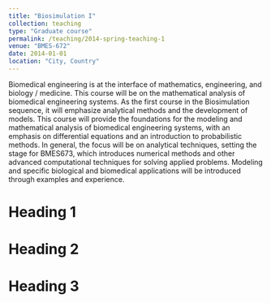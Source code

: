 ```yaml
---
title: "Biosimulation I"
collection: teaching
type: "Graduate course"
permalink: /teaching/2014-spring-teaching-1
venue: "BMES-672"
date: 2014-01-01
location: "City, Country"
---
```


Biomedical engineering is at the interface of mathematics, engineering, and biology / medicine. This course will be on the mathematical analysis of biomedical engineering systems. As the first course in the Biosimulation sequence, it will emphasize analytical methods and the development of models. This course will provide the foundations for the modeling  and mathematical analysis of biomedical engineering systems, with an emphasis on differential equations and an introduction to probabilistic methods. In general, the focus will be on analytical techniques, setting the stage for BMES673, which introduces numerical methods and other advanced computational techniques for solving applied problems. Modeling and specific biological and biomedical applications will be introduced through examples and experience.

Heading 1
======

Heading 2
======

Heading 3
======
